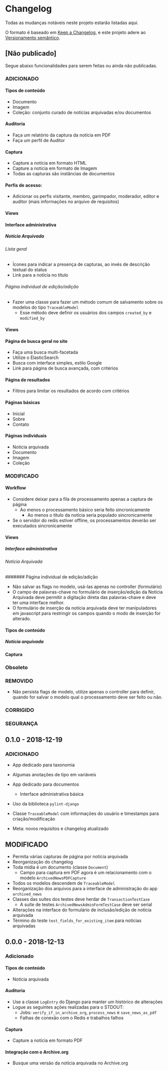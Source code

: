 # Changelog

Todas as mudanças notáveis neste projeto estarão listadas aqui.

O formato é baseado em [Keep a Changelog](https://keepachangelog.com/en/1.0.0/),
e este projeto adere ao [Versionamento semântico](https://semver.org/spec/v2.0.0.html).

## [Não publicado]

Segue abaixo funcionalidades para serem feitas ou ainda não publicadas.

### ADICIONADO

#### Tipos de conteúdo

- Documento
- Imagem
- Coleção: conjunto curado de notícias arquivadas e/ou documentos

#### Auditoria

- Faça um relatório da captura da notícia em PDF
- Faça um perfil de Auditor

#### Captura

- Capture a notícia em formato HTML
- Capture a notícia em formato de Imagem
- Todas as capturas são instâncias de documentos

#### Perfis de acesso:

- Adicionar os perfis visitante, membro, garimpador, moderador, editor e auditor (mais informações no arquivo de
  requisitos)

#### Views

#### Interface administrativa
##### Notícia Arquivada
###### Lista geral
- Ícones para indicar a presença de capturas, ao invés de descrição textual do status
- Link para a notícia no título

###### Página individual de edição/adição
- Fazer uma classe para fazer um método comum de salvamento sobre os modelos do tipo `TraceableModel`
  - Esse método deve definir os usuários dos campos `created_by` e `modified_by`

#### Views

#### Página de busca geral no site
- Faça uma busca multi-facetada
- Utilize o ElasticSearch
- Busca com interface simples, estilo Google
- Link para página de busca avançada, com critérios

#### Página de resultados
- Filtros para limitar os resultados de acordo com critérios

#### Páginas básicas
  - Inicial
  - Sobre
  - Contato
#### Páginas individuais
  - Notícia arquivada
  - Documento
  - Imagem
  - Coleção

### MODIFICADO

#### Workflow
- Considere deixar para a fila de processamento apenas a captura de página
  - Ao menos o processamento básico seria feito sincronicamente
    - Ao menos o título da notícia seria populado sincronicamente
- Se o servidor do redis estiver offline, os processamentos deverão ser executados sincronicamente

#### Views
##### Interface administrativa
###### Notícia Arquivada
####### Página individual de edição/adição
- Não salvar as flags no modelo, usá-las apenas no controller (formulário)
- O campo de palavras-chave no formulário de inserção/edição da Notícia Arquivada deve permitir a digitação direta das
  palavras-chave e deve ter uma interface melhor.
- O formulário de inserção da notícia arquivada deve ter manipuladores em javascript para restringir os campos quando o
  modo de inserção for alterado.

#### Tipos de conteúdo
##### Notícia arquivada


#### Captura


### Obsoleto

### REMOVIDO
- Não persista flags de modelo, utilize apenas o controller para definir, quando for salvar o modelo qual o
  processamento deve ser feito ou não.

### CORRIGIDO

### SEGURANÇA

## 0.1.0 - 2018-12-19

### ADICIONADO
- App dedicado para taxonomia
- Algumas anotações de tipo em variáveis
- App dedicado para documentos
  - Interface administrativa básica
- Uso da biblioteca `pylint-django`
- Classe `TraceableModel` com informações do usuário e timestamps para criação/modificação

- Meta: novos requisitos e changelog atualizado

## MODIFICADO
- Permita várias capturas de página por notícia arquivada
- Reorganização do changelog
- Toda mídia é um documento (classe `Document`)
  - Campo para captura em PDF agora é um relacionamento com o modelo `ArchivedNewsPDFCapture`
- Todos os modelos descendem de `TraceableModel`
- Reorganização dos arquivos para a interface de administração do app `archived_news`
- Classes das suítes dos testes deve herdar de `TransactionTestCase`
  - A suíte de testes `ArchivedNewsAdminFormTestCase` deve ser serial
- Alterações na interface do formulário de inclusão/edição de notícia arquivada
- Término do teste `test_fields_for_existing_item` para notícias arquivadas

## 0.0.0 - 2018-12-13

### Adicionado

#### Tipos de conteúdo

- Notícia arquivada

#### Auditoria

- Use a classe `LogEntry` do Django para manter um histórico de alterações
- Logue as seguintes ações realizadas para o STDOUT:
  - Jobs: `verify_if_in_archive_org`, `process_news` e `save_news_as_pdf`
  - Falhas de conexão com o Redis e trabalhos falhos

#### Captura

- Capture a notícia em formato PDF

#### Integração com o Archive.org

- Busque uma versão da notícia arquivada no Archive.org
